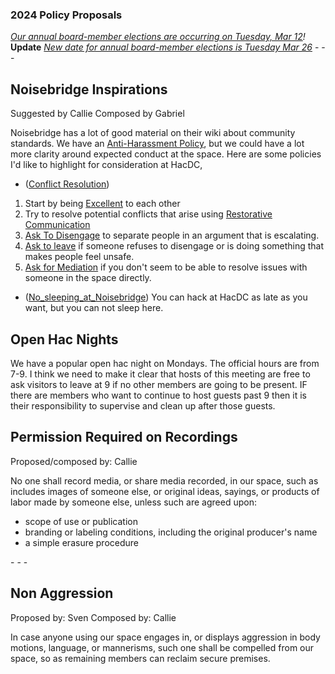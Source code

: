 ### 2024 Policy Proposals

<em>[Our annual board-member elections are occurring on Tuesday, Mar
12](https://www.meetup.com/hac-dc/events/vhhpbtygcfbqb/)!</em>
**Update** <em>[New date for annual board-member elections is Tuesday
Mar 26](https://www.meetup.com/hac-dc/events/299761507/)</em> - - -

## Noisebridge Inspirations

Suggested by Callie Composed by Gabriel

Noisebridge has a lot of good material on their wiki about community
standards. We have an [Anti-Harassment
Policy](Anti-Harassment_Policy "wikilink"), but we could have a lot more
clarity around expected conduct at the space. Here are some policies I'd
like to highlight for consideration at HacDC,

- ([Conflict
  Resolution](https://www.noisebridge.net/wiki/Conflict_Resolution))

1.  Start by being
    [Excellent](https://www.noisebridge.net/wiki/Excellence) to each
    other
2.  Try to resolve potential conflicts that arise using [Restorative
    Communication](https://www.noisebridge.net/wiki/Restorative_Communication)
3.  [Ask To
    Disengage](https://www.noisebridge.net/wiki/Ask_To_Disengage) to
    separate people in an argument that is escalating.
4.  [Ask to leave](https://www.noisebridge.net/wiki/AskToLeave) if
    someone refuses to disengage or is doing something that makes people
    feel unsafe.
5.  [Ask for Mediation](https://www.noisebridge.net/wiki/Mediation) if
    you don't seem to be able to resolve issues with someone in the
    space directly.

- ([No_sleeping_at_Noisebridge](https://www.noisebridge.net/wiki/No_sleeping_at_Noisebridge))
  You can hack at HacDC as late as you want, but you can not sleep here.

## Open Hac Nights

We have a popular open hac night on Mondays. The official hours are from
7-9. I think we need to make it clear that hosts of this meeting are
free to ask visitors to leave at 9 if no other members are going to be
present. IF there are members who want to continue to host guests past 9
then it is their responsibility to supervise and clean up after those
guests.

## Permission Required on Recordings

Proposed/composed by: Callie

No one shall record media, or share media recorded, in our space, such
as includes images of someone else, or original ideas, sayings, or
products of labor made by someone else, unless such are agreed upon:

- scope of use or publication
- branding or labeling conditions, including the original producer's
  name
- a simple erasure procedure

\- - -

## Non Aggression

Proposed by: Sven Composed by: Callie

In case anyone using our space engages in, or displays aggression in
body motions, language, or mannerisms, such one shall be compelled from
our space, so as remaining members can reclaim secure premises.